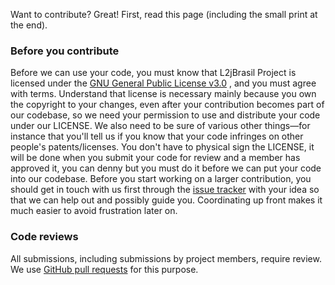 Want to contribute? Great! First, read this page (including the small print at the end).

### Before you contribute
Before we can use your code, you must know that L2jBrasil Project is licensed under the
[GNU General Public License v3.0](https://github.com/L2jBrasil/L2jBrasil/blob/master/LICENSE)
, and you must agree with terms. Understand that license is necessary mainly because you 
own the copyright to your changes, even after your contribution becomes part of our
codebase, so we need your permission to use and distribute your code under our LICENSE.
We also need to be sure of various other things—for instance that you'll tell us if you
know that your code infringes on other people's patents/licenses. You don't have to physical sign
the LICENSE, it will be done when you submit your code for review and a member has
approved it, you can denny but you must do it before we can put your code into our codebase.
Before you start working on a larger contribution, you should get in touch with
us first through the [issue tracker](https://github.com/L2jBrasil/L2jBrasil/issues) with your idea so that we can help out and
possibly guide you. Coordinating up front makes it much easier to avoid
frustration later on.

### Code reviews
All submissions, including submissions by project members, require review. We
use [GitHub pull requests](https://github.com/L2jBrasil/L2jBrasil/pulls) for this purpose.

